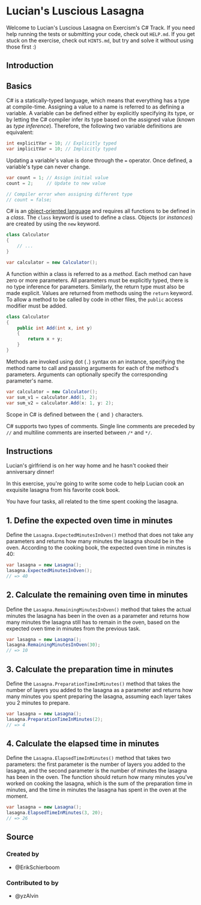 # Lucian's Luscious Lasagna

Welcome to Lucian's Luscious Lasagna on Exercism's C# Track.
If you need help running the tests or submitting your code, check out `HELP.md`.
If you get stuck on the exercise, check out `HINTS.md`, but try and solve it without using those first :)

## Introduction

## Basics

C# is a statically-typed language, which means that everything has a type at compile-time. Assigning a value to a name is referred to as defining a variable. A variable can be defined either by explicitly specifying its type, or by letting the C# compiler infer its type based on the assigned value (known as _type inference_). Therefore, the following two variable definitions are equivalent:

```csharp
int explicitVar = 10; // Explicitly typed
var implicitVar = 10; // Implicitly typed
```

Updating a variable's value is done through the `=` operator. Once defined, a variable's type can never change.

```csharp
var count = 1; // Assign initial value
count = 2;     // Update to new value

// Compiler error when assigning different type
// count = false;
```

C# is an [object-oriented language][object-oriented-programming] and requires all functions to be defined in a _class_. The `class` keyword is used to define a class. Objects (or _instances_) are created by using the `new` keyword.

```csharp
class Calculator
{
    // ...
}

var calculator = new Calculator();
```

A function within a class is referred to as a _method_. Each method can have zero or more parameters. All parameters must be explicitly typed, there is no type inference for parameters. Similarly, the return type must also be made explicit. Values are returned from methods using the `return` keyword. To allow a method to be called by code in other files, the `public` access modifier must be added.

```csharp
class Calculator
{
    public int Add(int x, int y)
    {
        return x + y;
    }
}
```

Methods are invoked using dot (`.`) syntax on an instance, specifying the method name to call and passing arguments for each of the method's parameters. Arguments can optionally specify the corresponding parameter's name.

```csharp
var calculator = new Calculator();
var sum_v1 = calculator.Add(1, 2);
var sum_v2 = calculator.Add(x: 1, y: 2);
```

Scope in C# is defined between the `{` and `}` characters.

C# supports two types of comments. Single line comments are preceded by `//` and multiline comments are inserted between `/*` and `*/`.

[object-oriented-programming]: https://docs.microsoft.com/en-us/dotnet/csharp/programming-guide/concepts/object-oriented-programming

## Instructions

Lucian's girlfriend is on her way home and he hasn't cooked their anniversary dinner!

In this exercise, you're going to write some code to help Lucian cook an exquisite lasagna from his favorite cook book.

You have four tasks, all related to the time spent cooking the lasagna.

## 1. Define the expected oven time in minutes

Define the `Lasagna.ExpectedMinutesInOven()` method that does not take any parameters and returns how many minutes the lasagna should be in the oven. According to the cooking book, the expected oven time in minutes is 40:

```csharp
var lasagna = new Lasagna();
lasagna.ExpectedMinutesInOven();
// => 40
```

## 2. Calculate the remaining oven time in minutes

Define the `Lasagna.RemainingMinutesInOven()` method that takes the actual minutes the lasagna has been in the oven as a parameter and returns how many minutes the lasagna still has to remain in the oven, based on the expected oven time in minutes from the previous task.

```csharp
var lasagna = new Lasagna();
lasagna.RemainingMinutesInOven(30);
// => 10
```

## 3. Calculate the preparation time in minutes

Define the `Lasagna.PreparationTimeInMinutes()` method that takes the number of layers you added to the lasagna as a parameter and returns how many minutes you spent preparing the lasagna, assuming each layer takes you 2 minutes to prepare.

```csharp
var lasagna = new Lasagna();
lasagna.PreparationTimeInMinutes(2);
// => 4
```

## 4. Calculate the elapsed time in minutes

Define the `Lasagna.ElapsedTimeInMinutes()` method that takes two parameters: the first parameter is the number of layers you added to the lasagna,
and the second parameter is the number of minutes the lasagna has been in the oven. The function should return how many minutes you've worked on cooking the lasagna,
which is the sum of the preparation time in minutes, and the time in minutes the lasagna has spent in the oven at the moment.

```csharp
var lasagna = new Lasagna();
lasagna.ElapsedTimeInMinutes(3, 20);
// => 26
```

## Source

### Created by

- @ErikSchierboom

### Contributed to by

- @yzAlvin